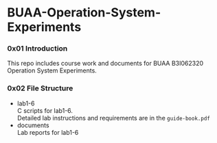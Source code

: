# BUAA-Operation-System-Experiments
### 0x01 Introduction
This repo includes course work and documents for BUAA B3I062320 Operation System Experiments.
### 0x02 File Structure
- lab1-6  
  C scripts for lab1-6.  
  Detailed lab instructions and requirements are in the `guide-book.pdf`
- documents  
  Lab reports for lab1-6
